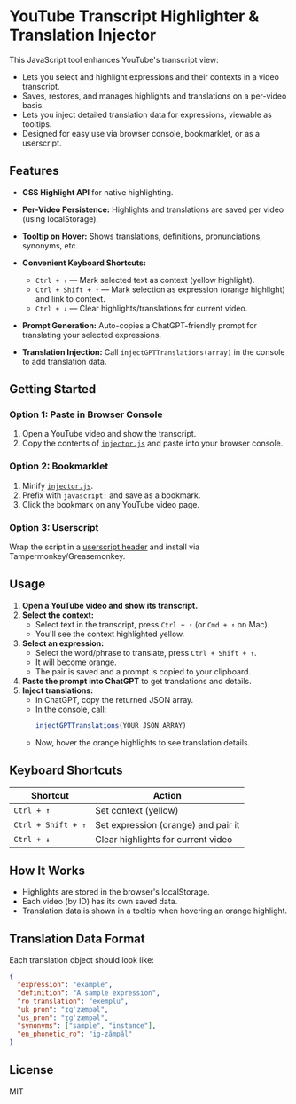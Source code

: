 # YouTube Transcript Highlighter & Translation Injector

This JavaScript tool enhances YouTube's transcript view:  
- Lets you select and highlight expressions and their contexts in a video transcript.  
- Saves, restores, and manages highlights and translations on a per-video basis.  
- Lets you inject detailed translation data for expressions, viewable as tooltips.  
- Designed for easy use via browser console, bookmarklet, or as a userscript.

## Features

- **CSS Highlight API** for native highlighting.
- **Per-Video Persistence:** Highlights and translations are saved per video (using localStorage).
- **Tooltip on Hover:** Shows translations, definitions, pronunciations, synonyms, etc.
- **Convenient Keyboard Shortcuts:**
  - `Ctrl + ↑` — Mark selected text as context (yellow highlight).
  - `Ctrl + Shift + ↑` — Mark selection as expression (orange highlight) and link to context.
  - `Ctrl + ↓` — Clear highlights/translations for current video.

- **Prompt Generation:** Auto-copies a ChatGPT-friendly prompt for translating your selected expressions.
- **Translation Injection:** Call `injectGPTTranslations(array)` in the console to add translation data.

## Getting Started

### Option 1: Paste in Browser Console

1. Open a YouTube video and show the transcript.
2. Copy the contents of [`injector.js`](injector.js) and paste into your browser console.

### Option 2: Bookmarklet

1. Minify [`injector.js`](injector.js).
2. Prefix with `javascript:` and save as a bookmark.
3. Click the bookmark on any YouTube video page.

### Option 3: Userscript

Wrap the script in a [userscript header](https://wiki.greasespot.net/Metadata_Block) and install via Tampermonkey/Greasemonkey.

## Usage

1. **Open a YouTube video and show its transcript.**
2. **Select the context:**  
   - Select text in the transcript, press `Ctrl + ↑` (or `Cmd + ↑` on Mac).  
   - You'll see the context highlighted yellow.
3. **Select an expression:**  
   - Select the word/phrase to translate, press `Ctrl + Shift + ↑`.  
   - It will become orange.
   - The pair is saved and a prompt is copied to your clipboard.
4. **Paste the prompt into ChatGPT** to get translations and details.
5. **Inject translations:**  
   - In ChatGPT, copy the returned JSON array.
   - In the console, call:  
     ```js
     injectGPTTranslations(YOUR_JSON_ARRAY)
     ```
   - Now, hover the orange highlights to see translation details.

## Keyboard Shortcuts

| Shortcut                | Action                                 |
|-------------------------|----------------------------------------|
| `Ctrl + ↑`              | Set context (yellow)                   |
| `Ctrl + Shift + ↑`      | Set expression (orange) and pair it    |
| `Ctrl + ↓`              | Clear highlights for current video     |

## How It Works

- Highlights are stored in the browser's localStorage.
- Each video (by ID) has its own saved data.
- Translation data is shown in a tooltip when hovering an orange highlight.

## Translation Data Format

Each translation object should look like:

```json
{
  "expression": "example",
  "definition": "A sample expression",
  "ro_translation": "exemplu",
  "uk_pron": "ɪɡˈzæmpəl",
  "us_pron": "ɪɡˈzæmpəl",
  "synonyms": ["sample", "instance"],
  "en_phonetic_ro": "ig-zămpăl"
}
```

## License

MIT
